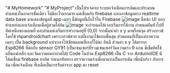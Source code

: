 "# MyHomework" 
"# MyProject" 
เป็นโปรเจคจบ ระบบเเจ้งเตือนการล้มและประมาณตำแหน่งในอาคารชั้นเดียว
ไม่มีอะไรมากมาย
แค่เชื่อมกับ firebase และเอาข้อมูลตรง realtime data base มาแสดงข้อมูลที่ app เฉยๆ
นี้ข้อมูลที่เก็บไว้ใน Firebase
![image](https://user-images.githubusercontent.com/83455456/122359991-3f517a80-cf80-11eb-9a02-27f40ac2b46b.png)
นี้หน้า UI บอกตำแหบ่งและแจ้งเตือนเมื่อผู้สวมใส่ล้ม
![image](https://user-images.githubusercontent.com/83455456/122360635-bb4bc280-cf80-11eb-9860-43e76690b6a7.png)
จะกำหนดให้เวลาเริ่มการใช้งาน กำหนดหันหัวไปที่ทิศเหนือของแผนที่ และตำแหน่งเริ่มการทำงานอยุ่ที่ (0,0)
จากนั้นนำค่า x y มาพร็อตจุด 
สร้างกราฟโดยใช้ mpandroidchart เพราะกราฟสวย แต่ก็เอามาใช้แบบพื้นสุด
ส่วนแผนที่เป็นเเค่ภาพวาดเฉยๆ เป็น background แต่จะเอาไปเขียนแผนที่เองก็ได้นะ ยินดี
ส่วนค่า x y ได้มาจาก Esp8266 ที่ต่อกับ sensor GY91 (เป็นเซนเซอร์ที่รวมเซนเซอร์วัดความเร่ง 9 แกน มีเข็มทิศใช้คลื่นเเม่เหล็ก และวัดความกดอากาศได้)
Code ในส่วน Esp8266 เป็น C จาก ArduinoIDE มีโค้ดเชื่อม firebase หาทิศ จำแนกทิศทาง ตรวจความเร่งเพื่อมาแบ่งเป็นการเดิน เพื่อนับก้าว กับการล้ม เพื่อแจ้งเตือน ที่เหลือเป็นการรับค่าจาก app มา reset
